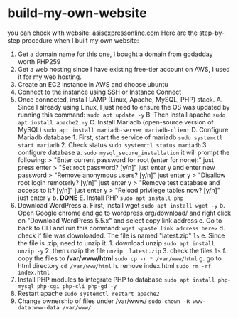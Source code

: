# build-my-own-website
you can check with website: [asisexpressonline.com](https://asisexpressonline.com "Asis Express Online")
Here are the step-by-step procedure when I built my own website:
1. Get a domain name
   for this one, I bought a domain from godadday worth PHP259
1. Get a web hosting
    since I have existing free-tier account on AWS, I used it for my web hosting.
1. Create an EC2 instance in AWS and choose ubuntu
1. Connect to the instance using SSH or Instance Connect
1. Once connected, install LAMP (Linux, Apache, MySQL, PHP) stack.
    A. Since I already using Linux, I just need to ensure the OS was updated by running this command:
    `sudo apt update -y`
    B. Then install apache
    `sudo apt install apache2 -y`
    C. Install Mariadb (open-source version of MySQL)
    `sudo apt install mariadb-server mariadb-client`
    D. Configure Mariadb database
        1. First, start the service of mariadb
        `sudo systemctl start mariadb`
        2. Check status
        `sudo systemctl status mariadb`
        3. configure database
          a. `sudo mysql_secure_installation`
          it will prompt the following:
          > "Enter current password for root (enter for none):" just press enter
          > "Set root password? [y/n]" just enter y and enter new password
          > "Remove anonymous users? [y/n]" just enter y
          > "Disallow root login remoterly? [y/n]" just enter y
          > "Remove test database and access to it? [y/n]" just enter y
          > "Reload privilege tables now? [y/n]" just enter y
          b. **DONE**
     E. Install PHP
      `sudo apt install php`
  1. Download WordPress
     a. First, install wget
     `sudo apt install wget -y`
     b. Open Google chrome and go to wordpress.org/download/ and right click on "Download WordPress 5.5.x" and select copy link address
     c. Go to back to CLI and run this command:
     `wget <paste link adrress here>`
     d. check if file was downloaded. The file is named "latest.zip"
      `ls`
     e. Since the file is .zip, need to unzip it. 
          1. download unzip
            `sudo apt install unzip -y`
          2. then unzip the file
            `unzip  latest.zip`
          3. check the files
            `ls`
      f. copy the files to **/var/www/html**
        `sudo cp -r * /var/www/html`
      g. go to html directory
        `cd /var/www/html`
       h. remove index.html
        `sudo rm -rf index.html`
1. Install PHP modules to integrate PHP to database
  `sudo apt install php-mysql php-cgi php-cli php-gd -y` 
1. Restart apache
  `sudo systemctl restart apache2`
1. Change ownership of files under /var/www/
  `sudo chown -R www-data:www-data /var/www/`
  
  
  
  
  
     
     
  
        
        
        
   

